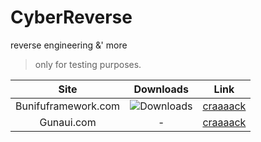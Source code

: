 # CyberReverse
reverse engineering &amp;' more

> only for testing purposes.

| Site | Downloads | Link |
| :-------------: |:-------------:| :-----:|
| Bunifuframework.com | ![Downloads](https://img.shields.io/github/downloads/cydolo/CyberReverse/total?color=darkcyan&label=Downloads&style=flat-square) | [craaaack](https://github.com/cydolo/CyberReverse/tree/master/Bunifuframework.com) |
| Gunaui.com | - | [craaaack](https://github.com/cydolo/CyberReverse/tree/master/gunaui.com) |
